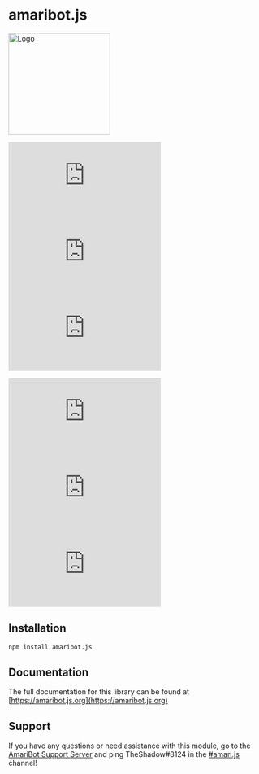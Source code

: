 # amaribot.js

<img src="https://amaribot.com/images/Logo.png" alt="Logo" width="200"/>    


[![Tests](https://img.shields.io/circleci/build/github/amaribot/amaribot.js?label=tests&style=for-the-badge&token=24376d2c92845c64381ef6cb370c80b32c7704eb)](https://app.circleci.com/pipelines/github/amaribot/amaribot.js/)
[![Libraries.io dependency status for latest release](https://img.shields.io/librariesio/release/npm/amaribot.js?style=for-the-badge)](https://libraries.io/npm/amaribot.js)
[![Snyk Vulnerabilities for npm package](https://img.shields.io/snyk/vulnerabilities/npm/amaribot.js?style=for-the-badge)](https://snyk.io/)     

[![node-current](https://img.shields.io/node/v/amaribot.js?style=for-the-badge)](https://nodejs.org/en/)
[![GitHub contributors](https://img.shields.io/github/contributors/amaribot/amaribot.js?style=for-the-badge)](https://github.com/amaribot-js/amaribot.js/graphs/contributors)
[![npm](https://img.shields.io/npm/dt/amaribot.js?style=for-the-badge)](https://www.npmjs.com/package/amaribot.js)

## Installation
```bash
npm install amaribot.js
```

## Documentation
The full documentation for this library can be found at [https://amaribot.js.org](https://amaribot.js.org)

## Support
If you have any questions or need assistance with this module, go to the [AmariBot Support Server](https://discord.gg/EQWMP2uzTp) and ping TheShadow#8124 in the [#amari.js](https://discord.com/channels/346474194394939393/882370014974443530) channel!
